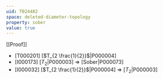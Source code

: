 ```yaml
---
uid: T024482
space: deleted-diameter-topology
property: sober
value: true
---
```

[[Proof]]

* [T000201] [$T_{2 \frac{1}{2}}$|P000004]
* [I000173] [$T_2$|P000003] => [Sober|P000073]
* [I000032] [$T_{2 \frac{1}{2}}$|P000004] => [$T_2$|P000003]

